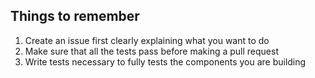 ## Things to remember

1. Create an issue first clearly explaining what you want to do
2. Make sure that all the tests pass before making a pull request
3. Write tests necessary to fully tests the components you are building
